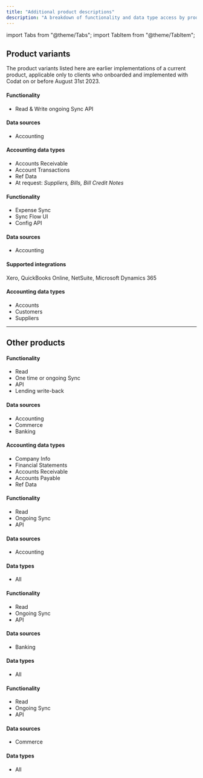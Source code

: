 ```yaml
---
title: "Additional product descriptions"
description: "A breakdown of functionality and data type access by product."
---
```


import Tabs from "@theme/Tabs";
import TabItem from "@theme/TabItem";

## Product variants

The product variants listed here are earlier implementations of a current product, applicable only to clients who onboarded and implemented with Codat on or before August 31st 2023.

<Tabs>

<TabItem value="sfc" label="Sync for Commerce v1">

#### Functionality

- Read & Write ongoing Sync API

#### Data sources

- Accounting  

#### Accounting data types

- Accounts Receivable  
- Account Transactions  
- Ref Data  
- At request: *Suppliers, Bills, Bill Credit Notes*  

</TabItem>

<TabItem value="sfe" label="Sync for Expenses v1">

#### Functionality

- Expense Sync
- Sync Flow UI
- Config API

#### Data sources

- Accounting

#### Supported integrations

Xero, QuickBooks Online, NetSuite, Microsoft Dynamics 365

#### Accounting data types

- Accounts
- Customers
- Suppliers

</TabItem>

</Tabs>

---


## Other products

<Tabs>
<TabItem value="assess" label="Assess">

#### Functionality

- Read  
- One time or ongoing Sync  
- API  
- Lending write-back

#### Data sources

- Accounting  
- Commerce
- Banking

#### Accounting data types

- Company Info  
- Financial Statements  
- Accounts Receivable  
- Accounts Payable  
- Ref Data  

</TabItem>

<TabItem value="accounting-api" label="Accounting API">

#### Functionality

- Read
- Ongoing Sync
- API

#### Data sources

- Accounting  

#### Data types

- All

</TabItem>

<TabItem value="banking-api" label="Banking API">

#### Functionality

- Read
- Ongoing Sync
- API

#### Data sources

- Banking  

#### Data types

- All

</TabItem>

<TabItem value="commerce-api" label="Commerce API">

#### Functionality

- Read
- Ongoing Sync
- API

#### Data sources

- Commerce  

#### Data types

- All

</TabItem>

</Tabs>

